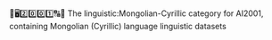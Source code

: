 🧠️🖥️2️⃣️0️⃣️0️⃣️1️⃣️🔠️🔢️ The linguistic:Mongolian-Cyrillic category for AI2001, containing Mongolian (Cyrillic) language linguistic datasets
